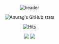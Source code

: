 <!--
**BaeHyeonA/BaeHyeonA** is a ✨ _special_ ✨ repository because its `README.md` (this file) appears on your GitHub profile.

Here are some ideas to get you started:

- 🔭 I’m currently working on ...
- 🌱 I’m currently learning ...
- 👯 I’m looking to collaborate on ...
- 🤔 I’m looking for help with ...
- 💬 Ask me about ...
- 📫 How to reach me: ...
- 😄 Pronouns: ...
- ⚡ Fun fact: ...
-->

<div align="center">

  
  
  ![header](https://capsule-render.vercel.app/api?type=waving&color=F3E2A9&height=230&section=header&text=HyeonA%20Bae&fontSize=60&fontColor=FFFFFF)



  ![Anurag's GitHub stats](https://github-readme-stats.vercel.app/api?username=BaeHyeonA&show_icons=true&theme=gruvbox_light)




  [![Hits](https://hits.seeyoufarm.com/api/count/incr/badge.svg?url=https%3A%2F%2Fgithub.com%2FBaeHyeonA&count_bg=%23FFE4B4&title_bg=%23888888&icon=github.svg&icon_color=%23E7E7E7&title=hits&edge_flat=false)](https://hits.seeyoufarm.com)



  <a href="https://www.instagram.com/bya0418/?next=%2F" target="_blank"><img src="https://img.shields.io/badge/bya0418-FFFFFF?style=flat-square&logo=Instagram&logoColor=FE2EF7"/></a>
  <a href="https://ninth-guitar-225.notion.site/Portfolio-63dcd8c1438e4ce8bc0cfb276b8e25a1" target="_blank"><img src="https://img.shields.io/badge/bya0418-FFFFFF?style=flat-square&logo=Notion&logoColor=000000"/></a>
</div>
